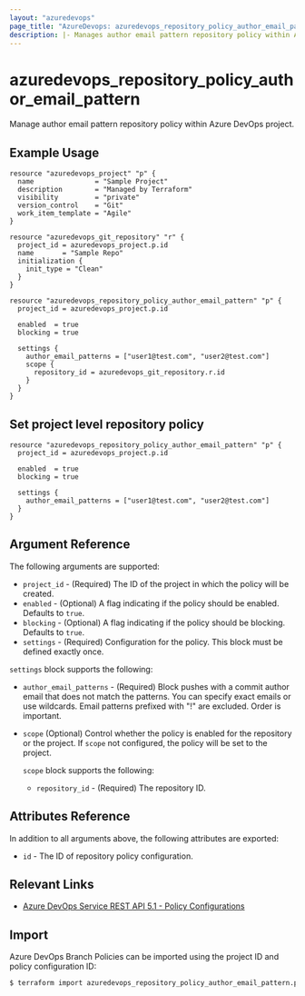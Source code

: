 ```yaml
---
layout: "azuredevops"
page_title: "AzureDevops: azuredevops_repository_policy_author_email_pattern"
description: |- Manages author email pattern repository policy within Azure DevOps project.
---
```


# azuredevops_repository_policy_author_email_pattern

Manage author email pattern repository policy within Azure DevOps project.

## Example Usage

```hcl
resource "azuredevops_project" "p" {
  name               = "Sample Project"
  description        = "Managed by Terraform"
  visibility         = "private"
  version_control    = "Git"
  work_item_template = "Agile"
}

resource "azuredevops_git_repository" "r" {
  project_id = azuredevops_project.p.id
  name       = "Sample Repo"
  initialization {
    init_type = "Clean"
  }
}

resource "azuredevops_repository_policy_author_email_pattern" "p" {
  project_id = azuredevops_project.p.id

  enabled  = true
  blocking = true

  settings {
    author_email_patterns = ["user1@test.com", "user2@test.com"]
    scope {
      repository_id = azuredevops_git_repository.r.id
    }
  }
}
```

## Set project level repository policy
```hcl
resource "azuredevops_repository_policy_author_email_pattern" "p" {
  project_id = azuredevops_project.p.id

  enabled  = true
  blocking = true

  settings {
    author_email_patterns = ["user1@test.com", "user2@test.com"]
  }
}
```

## Argument Reference

The following arguments are supported:

- `project_id` - (Required) The ID of the project in which the policy will be created.
- `enabled` - (Optional) A flag indicating if the policy should be enabled. Defaults to `true`.
- `blocking` - (Optional) A flag indicating if the policy should be blocking. Defaults to `true`.
- `settings` - (Required) Configuration for the policy. This block must be defined exactly once.

`settings` block supports the following:

- `author_email_patterns` - (Required) Block pushes with a commit author email that does not match the patterns. You can specify exact emails or use wildcards. 
  Email patterns prefixed with "!" are excluded. Order is important.
- `scope` (Optional) Control whether the policy is enabled for the repository or the project. If `scope` not configured, the policy will be set to the project.
  
  `scope` block supports the following:
    - `repository_id` - (Required) The repository ID.

## Attributes Reference

In addition to all arguments above, the following attributes are exported:

- `id` - The ID of repository policy configuration.

## Relevant Links

- [Azure DevOps Service REST API 5.1 - Policy Configurations](https://docs.microsoft.com/en-us/rest/api/azure/devops/policy/configurations/create?view=azure-devops-rest-5.1)

## Import

Azure DevOps Branch Policies can be imported using the project ID and policy configuration ID:

```sh
$ terraform import azuredevops_repository_policy_author_email_pattern.p 00000000-0000-0000-0000-000000000000/0
```
